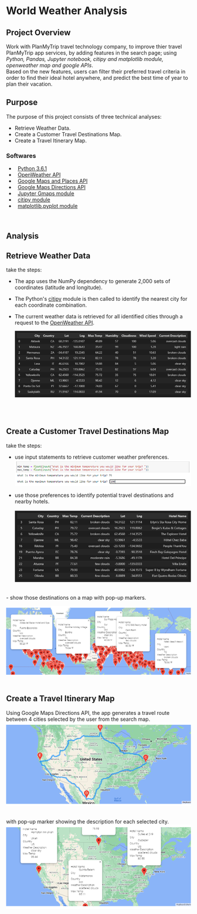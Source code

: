 # World Weather Analysis

## Project Overview
Work with PlanMyTrip travel technology company, to improve thier travel PlanMyTrip app services, by adding features in the search page; using *Python, Pandas, Jupyter notebook, citipy and matplotlib module, openweather map and google APIs*. <br/>
Based on the new features, users can filter their preferred travel criteria in order to find their ideal hotel anywhere, and predict the best time of year to plan their vacation.


## Purpose
The purpose of this project consists of three technical analyses:
  - Retrieve Weather Data.
  - Create a Customer Travel Destinations Map.
  - Create a Travel Itinerary Map.


### Softwares
  - &#160; [Python 3.6.1](https://www.python.org/downloads/windows/) <br/>
  - &#160; [OpenWeather API](https://openweathermap.org/current) <br/>
  - &#160; [Google Maps and Places API](https://developers.google.com/maps/documentation/places/web-service/search)<br/>
  - &#160; [Google Maps Directions API](https://developers.google.com/maps/documentation/directions/overview) <br/>
  - &#160; [Jupyter Gmaps module](https://jupyter-gmaps.readthedocs.io/en/latest/) <br/>
  - &#160; [citipy module](/files/615.pdf) <br/>
  - &#160; [matplotlib.pyplot module](https://pandas.pydata.org/docs/user_guide/visualization.html?highlight=matplotlib#plotting-directly-with-matplotlib)
<br/>

## Analysis

## Retrieve Weather Data
take the steps:
- The app uses the NumPy dependency to generate 2,000 sets of coordinates (latitude and longitude).
- The Python's [citipy](/files/615.pdf) module is then called to identify the nearest city for each coordinate combination.
- The current weather data is retrieved for all identified cities through a request to the [OpenWeather API](https://openweathermap.org/current).

  ![01.png](/files/01.png)
<br/>
<br/>

## Create a Customer Travel Destinations Map
take the steps:
- use input statements to retrieve customer weather preferences.<br/>
  ![inBox.png](/Vacation_Search/inBox.png)
  
- use those preferences to identify potential travel destinations and nearby hotels.  <br/> <br/>
  ![hotels.png](/Vacation_Search/hotels.png)

<br/>
- show those destinations on a map with pop-up markers.

![WeatherPy_vacation_map.png](/Vacation_Search/WeatherPy_vacation_map.png)
<br/>
<br/>

## Create a Travel Itinerary Map
Using Google Maps Directions API, the app generates a travel route between 4 cities selected by the user from the search map. <br/>
![WeatherPy_travel_map.png](/Vacation_Itinerary/WeatherPy_travel_map.png) 
<br/>
<br/>

with pop-up marker showing the description for each selected city. 
<br/>
![WeatherPy_travel_map_markers.png](/Vacation_Itinerary/WeatherPy_travel_map_markers.png)

<br/>
<br/>

